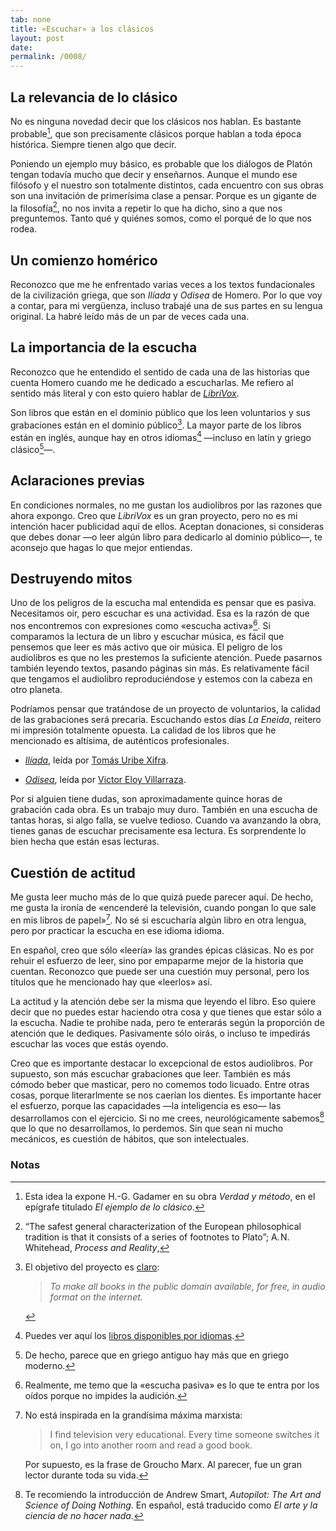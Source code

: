 ```yaml
---
tab: none
title: «Escuchar» a los clásicos
layout: post
date:
permalink: /0008/
---
```


## La relevancia de lo clásico

No es ninguna novedad decir que los clásicos nos hablan. Es bastante probable[^gadamer], que son precisamente clásicos porque hablan a toda época histórica. Siempre tienen algo que decir.

Poniendo un ejemplo muy básico, es probable que los diálogos de Platón tengan todavía mucho que decir y enseñarnos. Aunque el mundo ese filósofo y el nuestro son totalmente distintos, cada encuentro con sus obras son una invitación de primerísima clase a pensar. Porque es un gigante de la filosofía[^dialogosnotas], no nos invita a repetir lo que ha dicho, sino a que nos preguntemos. Tanto qué y quiénes somos, como el porqué de lo que nos rodea.

## Un comienzo homérico

Reconozco que me he enfrentado varias veces a los textos fundacionales de la civilización griega, que son _Ilíada_ y _Odisea_ de Homero. Por lo que voy a contar, para mi vergüenza, incluso trabajé una de sus partes en su lengua original. La habré leído más de un par de veces cada una.

## La importancia de la escucha

Reconozco que he entendido el sentido de cada una de las historias que cuenta Homero cuando me he dedicado a escucharlas. Me refiero al sentido más literal y con esto quiero hablar de [_LibriVox_](https://librivox.org/).

Son libros que están en el dominio público que los leen voluntarios y sus grabaciones están en el dominio público[^librivox]. La mayor parte de los libros están en inglés, aunque hay en otros idiomas[^idiomas] —incluso en latín y griego clásico[^griego]—.

## Aclaraciones previas

En condiciones normales, no me gustan los audiolibros por las razones que ahora expongo. Creo que _LibriVox_ es un gran proyecto, pero no es mi intención hacer publicidad aquí de ellos. Aceptan donaciones, si consideras que debes donar —o leer algún libro para dedicarlo al dominio público—, te aconsejo que hagas lo que mejor entiendas.

## Destruyendo mitos

Uno de los peligros de la escucha mal entendida es pensar que es pasiva. Necesitamos oir, pero escuchar es una actividad. Esa es la razón de que nos encontremos con expresiones como «escucha activa»[^escucha]. Si comparamos la lectura de un libro y escuchar música, es fácil que pensemos que leer es más activo que oir música. El peligro de los audiolibros es que no les prestemos la suficiente atención. Puede pasarnos también leyendo textos, pasando páginas sin más. Es relativamente fácil que tengamos el audiolibro reproduciéndose y estemos con la cabeza en otro planeta.

Podríamos pensar que tratándose de un proyecto de voluntarios, la calidad de las grabaciones será precaria. Escuchando estos días _La Eneida_, reitero mi impresión totalmente opuesta. La calidad de los libros que he mencionado es altísima, de auténticos profesionales.

* [_Ilíada_](https://librivox.org/la-iliada-por-homero/), leída por [Tomás Uribe Xifra](http://turibex.wordpress.com/).

* [_Odisea_](https://librivox.org/la-odisea-by-homero/), leída por [Victor Eloy Villarraza](https://www.facebook.com/victor.villarraza).

Por si alguien tiene dudas, son aproximadamente quince horas de grabación cada obra. Es un trabajo muy duro. También en una escucha de tantas horas, si algo falla, se vuelve tedioso. Cuando va avanzando la obra, tienes ganas de escuchar precisamente esa lectura. Es sorprendente lo bien hecha que están esas lecturas.

## Cuestión de actitud

Me gusta leer mucho más de lo que quizá puede parecer aquí. De hecho, me gusta la ironía de «encenderé la televisión, cuando pongan lo que sale en mis libros de papel»[^marx]. No sé si escucharía algún libro en otra lengua, pero por practicar la escucha en ese idioma idioma.

En español, creo que sólo «leería» las grandes épicas clásicas. No es por rehuir el esfuerzo de leer, sino por empaparme mejor de la historia que cuentan. Reconozco que puede ser una cuestión muy personal, pero los títulos que he mencionado hay que «leerlos» así.

La actitud y la atención debe ser la misma que leyendo el libro. Eso quiere decir que no puedes estar haciendo otra cosa y que tienes que estar sólo a la escucha. Nadie te prohibe nada, pero te enterarás según la proporción de atención que le dediques. Pasivamente sólo oirás, o incluso te impedirás escuchar las voces que estás oyendo.

Creo que es importante destacar lo excepcional de estos audiolibros. Por supuesto, son más escuchar grabaciones que leer. También es más cómodo beber que masticar, pero no comemos todo licuado. Entre otras cosas, porque literarlmente se nos caerían los dientes. Es importante hacer el esfuerzo, porque las capacidades —la inteligencia es eso— las desarrollamos con el ejercicio. Si no me crees, neurológicamente sabemos[^neuro] que lo que no desarrollamos, lo perdemos. Sin que sean ni mucho mecánicos, es cuestión de hábitos, que son intelectuales.

### Notas

[^gadamer]: Esta idea la expone H.-G. Gadamer en su obra _Verdad y método_, en el epígrafe titulado _El ejemplo de lo clásico_.

[^dialogosnotas]: “The safest general characterization of the European philosophical tradition is that it consists of a series of footnotes to Plato”; A. N. Whitehead, _Process and Reality_,

[^librivox]: El objetivo del proyecto es [claro](https://librivox.org/pages/about-librivox/):

    > _To make all books in the public domain available, for free, in audio format on the internet._

[^idiomas]: Puedes ver aquí los [libros disponibles por idiomas](http://librivox.org/search/language).

[^griego]: De hecho, parece que en griego antiguo hay más que en griego moderno.

[^escucha]: Realmente, me temo que la «escucha pasiva» es lo que te entra por los oídos porque no impides la audición.

[^marx]: No está inspirada en la grandísima máxima marxista:

    > I find television very educational. Every time someone switches it on, I go into another room and read a good book.

    Por supuesto, es la frase de Groucho Marx. Al parecer, fue un gran lector durante toda su vida.

[^neuro]: Te recomiendo la introducción de Andrew Smart, _Autopilot: The Art and Science of Doing Nothing_. En español, está traducido como _El arte y la ciencia de no hacer nada_.
